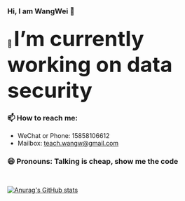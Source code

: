 ### Hi, I am WangWei 👋

### 🔭 <font size=30>I’m currently working on data security</font>

### 📫 How to reach me: 
- WeChat or Phone: 15858106612 
- Mailbox: teach.wangw@gmail.com 

### 😄 Pronouns: Talking is cheap, show me the code
<br>

[![Anurag's GitHub stats](https://github-readme-stats.vercel.app/api?username=1261385937&show_icons=true&theme=great-gatsby)](https://github.com/anuraghazra/github-readme-stats)

<!--
**1261385937/1261385937** is a ✨ _special_ ✨ repository because its `README.md` (this file) appears on your GitHub profile.

Here are some ideas to get you started:

- 🔭 I’m currently working on ...
- 🌱 I’m currently learning ...
- 👯 I’m looking to collaborate on ...
- 🤔 I’m looking for help with ...
- 💬 Ask me about ...
- 📫 How to reach me: ...
- 😄 Pronouns: ...
- ⚡ Fun fact: ...
-->
